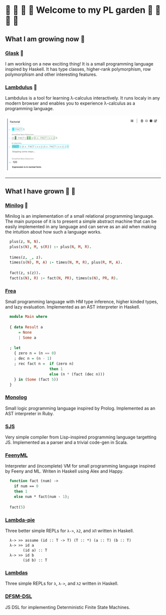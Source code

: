 # :sunflower: :deciduous_tree: :tulip: :blossom: Welcome to my PL garden :rose: :seedling: :hibiscus: :herb:


## What I am growing now :seedling:


### [Glask](https://github.com/glask/glask) :blossom:

I am working on a new exciting thing! It is a small programming language inspired by Haskell. It has type classes, higher-rank polymorphism, row polymorphism and other interesting features.


### [Lambdulus](https://github.com/lambdulus/frontend) :evergreen_tree:

Lambdulus is a tool for learning λ-calculus interactively. It runs localy in any modern browser and enables you to experience λ-calculus as a programming language.

![Screenshot of the part of the Lambdulus web interface](./imgs/lambdulus-frontend-fact.png)


----

## What I have grown :herb: :evergreen_tree:

### [Minilog](https://github.com/lambduli/minilog) :cherry_blossom:

Minilog is an implementation of a small relational programming language. The main purpose of it is to present a simple abstract machine that can be easily implemented in any language and can serve as an aid when making the intuition about how such a language works.
```prolog
  plus(z, N, N).
  plus(s(N), M, s(R)) :- plus(N, M, R).

  times(z, _, z).
  times(s(N), M, A) :- times(N, M, R), plus(R, M, A).

  fact(z, s(z)).
  fact(s(N), R) :- fact(N, PR), times(s(N), PR, R).
```


### [Frea](https://github.com/lambduli/frea)

Small programming language with HM type inference, higher kinded types, and lazy evaluation.
Implemented as an AST interpreter in Haskell.

```haskell
  module Main where

  { data Result a
      = None
      | Some a

  ; let
    { zero n = (n == 0)
    ; dec n = (n - 1)
    ; rec fact n =  if (zero n)
                    then 1
                    else (n * (fact (dec n)))
    } in (Some (fact 5))
  }
```


### [Monolog](https://github.com/lambduli/monolog)

Small logic programming language inspired by Prolog.
Implemented as an AST interpreter in Ruby.

<!--
```prolog
  plus(z, N, N).
  plus(s(N), M, s(R)) :- plus(N, M, R).
  
  times(z, _, z).
  times(s(N), M, A) :- times(N, M, R), plus(R, M, A).
  
  fact(z, s(z)).
  fact(s(N), R) :- fact(N, PR), times(s(N), PR, R).

  :check

  fact(s(s(s(s(s(z))))), F)
```
-->


### [SJS](https://github.com/lambduli/sjs)

Very simple compiler from Lisp-inspired programming language targetting JS.
Implemented as a parser and a trivial code-gen in Scala.

<!--
```lisp
  (define fact (n)
    (if (or (= n 0) (= n 1))
      1
      (* n (fact (- n 1)))
    )
  )

  (fact 5)
```
-->


### [FeenyML](https://github.com/lambduli/FeenyML)

Interpreter and (incomplete) VM for small programming language inspired by Feeny and ML.
Writen in Haskell using Alex and Happy.

```ml
  function fact (num) ->
    if num == 0
    then 1
    else num * fact(num - 1);

  fact(5)
```


### [Lambda-pie](https://github.com/lambduli/lambda-pie)

Three better simple REPLs for `λ->`, `λ2`, and `λΠ` written in Haskell.

```
  λ-> >> assume (id :: T -> T) (T :: *) (a :: T) (b :: T)
  λ-> >> id a
        (id a) :: T
  λ-> >> id b
        (id b) :: T
```


### [Lambdas](https://github.com/lambduli/lambdas)

Three simple REPLs for `λ`, `λ->`, and `λ2` written in Haskell.


### [DFSM-DSL](https://github.com/lambduli/dfsm-dsl)

JS DSL for implementing Deterministic Finite State Machines.

